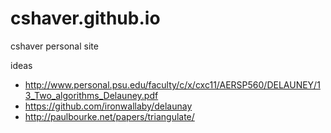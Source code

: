 # cshaver.github.io
cshaver personal site

ideas
* http://www.personal.psu.edu/faculty/c/x/cxc11/AERSP560/DELAUNEY/13_Two_algorithms_Delauney.pdf
* https://github.com/ironwallaby/delaunay
* http://paulbourke.net/papers/triangulate/